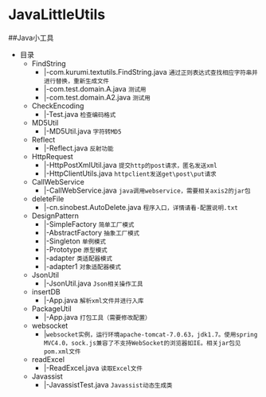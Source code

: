 # JavaLittleUtils
##Java小工具
* 目录
    * FindString 
        * |-com.kurumi.textutils.FindString.java 	`通过正则表达式查找相应字符串并进行替换，重新生成文件`
        * |-com.test.domain.A.java 					`测试用`
        * |-com.test.domain.A2.java 				`测试用`
    * CheckEncoding
        * |-Test.java 								`检查编码格式`
	* MD5Util
		* |-MD5Util.java 							`字符转MD5`
	* Reflect
		* |-Reflect.java 							`反射功能`
	* HttpRequest
		* |-HttpPostXmlUtil.java 					`提交http的post请求，匿名发送xml`
		* |-HttpClientUtils.java					`httpclient发送get\post\put请求`
	* CallWebService
		* |-CallWebService.java 					`java调用webservice，需要相关axis2的jar包`
	* deleteFile
		* |-cn.sinobest.AutoDelete.java 			`程序入口，详情请看-配置说明.txt`	
	* DesignPattern
		* |-SimpleFactory 							`简单工厂模式`		
		* |-AbstractFactory 						`抽象工厂模式`
		* |-Singleton								`单例模式`
		* |-Prototype								`原型模式`
		* |-adapter									`类适配器模式`
		* |-adapter1								`对象适配器模式`
	* JsonUtil
		* |-JsonUtil.java 							`Json相关操作工具`
	* insertDB
		* |-App.java 								`解析xml文件并进行入库`		
	* PackageUtil
		* |-App.java 								`打包工具（需要修改配置）`		
	* websocket
		* |`websocket实例，运行环境apache-tomcat-7.0.63，jdk1.7。使用spring MVC4.0，sock.js兼容了不支持WebSocket的浏览器如IE。相关jar包见pom.xml文件`
	* readExcel
		* |-ReadExcel.java							`读取Excel文件`		
	* Javassist
		* |-JavassistTest.java						`Javassist动态生成类`			